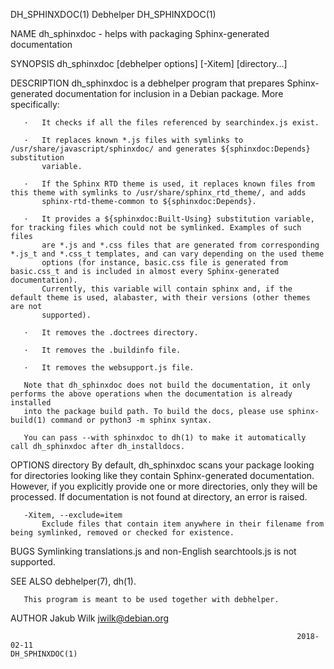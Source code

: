 DH_SPHINXDOC(1)                                                      Debhelper                                                     DH_SPHINXDOC(1)

NAME
       dh_sphinxdoc - helps with packaging Sphinx-generated documentation

SYNOPSIS
       dh_sphinxdoc [debhelper options] [-Xitem] [directory...]

DESCRIPTION
       dh_sphinxdoc is a debhelper program that prepares Sphinx-generated documentation for inclusion in a Debian package. More specifically:

       ·   It checks if all the files referenced by searchindex.js exist.

       ·   It replaces known *.js files with symlinks to /usr/share/javascript/sphinxdoc/ and generates ${sphinxdoc:Depends} substitution
           variable.

       ·   If the Sphinx RTD theme is used, it replaces known files from this theme with symlinks to /usr/share/sphinx_rtd_theme/, and adds
           sphinx-rtd-theme-common to ${sphinxdoc:Depends}.

       ·   It provides a ${sphinxdoc:Built-Using} substitution variable, for tracking files which could not be symlinked. Examples of such files
           are *.js and *.css files that are generated from corresponding *.js_t and *.css_t templates, and can vary depending on the used theme
           options (for instance, basic.css file is generated from basic.css_t and is included in almost every Sphinx-generated documentation).
           Currently, this variable will contain sphinx and, if the default theme is used, alabaster, with their versions (other themes are not
           supported).

       ·   It removes the .doctrees directory.

       ·   It removes the .buildinfo file.

       ·   It removes the websupport.js file.

       Note that dh_sphinxdoc does not build the documentation, it only performs the above operations when the documentation is already installed
       into the package build path. To build the docs, please use sphinx-build(1) command or python3 -m sphinx syntax.

       You can pass --with sphinxdoc to dh(1) to make it automatically call dh_sphinxdoc after dh_installdocs.

OPTIONS
       directory
           By default, dh_sphinxdoc scans your package looking for directories looking like they contain Sphinx-generated documentation. However,
           if you explicitly provide one or more directories, only they will be processed. If documentation is not found at directory, an error is
           raised.

       -Xitem, --exclude=item
           Exclude files that contain item anywhere in their filename from being symlinked, removed or checked for existence.

BUGS
       Symlinking translations.js and non-English searchtools.js is not supported.

SEE ALSO
       debhelper(7), dh(1).

       This program is meant to be used together with debhelper.

AUTHOR
       Jakub Wilk <jwilk@debian.org>

                                                                    2018-02-11                                                     DH_SPHINXDOC(1)
